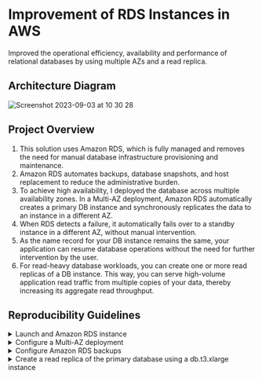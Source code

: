 # Improvement of RDS Instances in AWS
Improved the operational efficiency, availability and performance of relational databases by using multiple AZs and a read replica.

## Architecture Diagram

![Screenshot 2023-09-03 at 10 30 28](https://github.com/martins-jean/Improvement-of-RDS-Instances-in-AWS/assets/118685801/beee3609-0866-4f41-aa43-5e8164efbdc5)

## Project Overview

1. This solution uses Amazon RDS, which is fully managed and removes the need for manual database infrastructure provisioning and maintenance. <br>
2. Amazon RDS automates backups, database snapshots, and host replacement to reduce the administrative burden. <br>
3. To achieve high availability, I deployed the database across multiple availability zones. In a Multi-AZ deployment, Amazon RDS automatically creates a primary DB instance and synchronously replicates the data to an instance in a different AZ. <br>
4. When RDS detects a failure, it automatically fails over to a standby instance in a different AZ, without manual intervention. <br>
5. As the name record for your DB instance remains the same, your application can resume database operations without the need for further intervention by the user. <br>
6. For read-heavy database workloads, you can create one or more read replicas of a DB instance. This way, you can serve high-volume application read traffic from multiple copies of your data, thereby increasing its aggregate read throughput. <br>

## Reproducibility Guidelines

<details>
  <summary>Launch and Amazon RDS instance</summary>
  1. Navigate to the RDS console. <br>
  2. Select Databases and click create database. <br>
  3. Choose "Standard create" and the MariaDB engine type. <br>
  4. Keep the version provided by default and choose the Dev/Test template. <br>
  5. Use the following configurations: <br>
  - Instance identifier: my-database. <br>
  - Master username: admin. <br>
  - Master password: TheRQDword777! <br>
  - f
</details>

<details>
  <summary>Configure a Multi-AZ deployment</summary>
</details>

<details>
  <summary>Configure Amazon RDS backups</summary>
</details>

<details>
  <summary>Create a read replica of the primary database using a db.t3.xlarge instance</summary>
</details>

